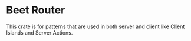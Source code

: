# Beet Router

This crate is for patterns that are used in both server and client like Client Islands and Server Actions.
